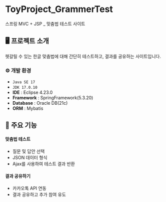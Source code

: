 # ToyProject_GrammerTest
스프링 MVC + JSP _ 맞춤법 테스트 사이트


## 🖥️ 프로젝트 소개
헷갈릴 수 있는 한글 맞춤법에 대해 간단히 테스트하고, 결과를 공유하는 사이트입니다.

### ⚙️ 개발 환경
- `Java SE 17`
- `JDK 17.0.10`
- **IDE** : Eclipse 4.23.0
- **Framework** : SpringFramework(5.3.20)
- **Database** : Oracle DB(21c)
- **ORM** : Mybatis

## 📌 주요 기능
#### 맞춤법 테스트 
- 질문 및 답안 선택
- JSON 데이터 형식
- Ajax를 사용하여 테스트 결과 반환
#### 결과 공유하기 
- 카카오톡 API 연동
- 결과 공유하고 추가 참여 유도
